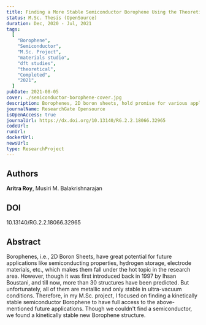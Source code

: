 ```yaml
---
title: Finding a More Stable Semiconductor Borophene Using the Theoretical Approach
status: M.Sc. Thesis (OpenSource)
duration: Dec, 2020 - Jul, 2021
tags:
  [
    "Borophene",
    "Semiconductor",
    "M.Sc. Project",
    "materials studio",
    "dft studies",
    "theoretical",
    "Completed",
    "2021",
  ]
pubDate: 2021-08-05
cover: ./semiconductor-borophene-cover.jpg
description: Borophenes, 2D boron sheets, hold promise for various applications. Despite lacking a semiconductor form, our study discovered a stable new structure.
journalName: ResearchGate Opensource
isOpenAccess: true
journalUrl: https://dx.doi.org/10.13140/RG.2.2.18066.32965
codeUrl:
runUrl:
dockerUrl:
newsUrl:
type: ResearchProject
---
```


## Authors

**Aritra Roy**, Musiri M. Balakrishnarajan

## DOI

10.13140/RG.2.2.18066.32965

## Abstract

Borophenes, i.e., 2D Boron Sheets, have great potential for future applications like semiconducting properties, hydrogen storage, electrode materials, etc., which makes them fall under the hot topic in the research area. However, though it was first introduced back in 1997 by Ihsan Boustani, and till now, more than 30 structures have been predicted. But unfortunately, all of them are metallic and only stable in ultra-vacuum conditions. Therefore, in my M.Sc. project, I focused on finding a kinetically stable semiconductor Borophene to have full access to the above-mentioned future applications. Though we couldn't find a semiconductor, we found a kinetically stable new Borophene structure.
